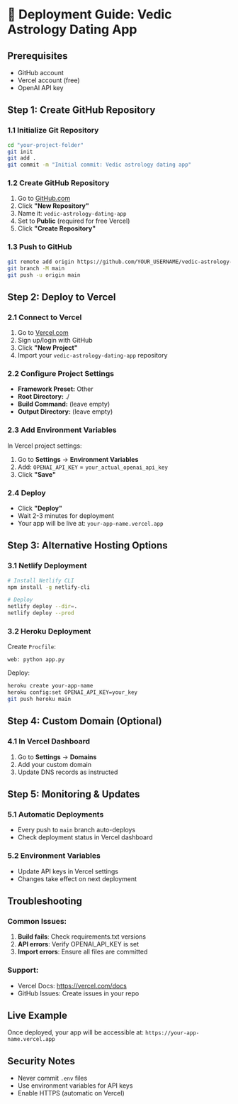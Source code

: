 # 🚀 Deployment Guide: Vedic Astrology Dating App

## Prerequisites
- GitHub account
- Vercel account (free)
- OpenAI API key

## Step 1: Create GitHub Repository

### 1.1 Initialize Git Repository
```bash
cd "your-project-folder"
git init
git add .
git commit -m "Initial commit: Vedic astrology dating app"
```

### 1.2 Create GitHub Repository
1. Go to [GitHub.com](https://github.com)
2. Click **"New Repository"**
3. Name it: `vedic-astrology-dating-app`
4. Set to **Public** (required for free Vercel)
5. Click **"Create Repository"**

### 1.3 Push to GitHub
```bash
git remote add origin https://github.com/YOUR_USERNAME/vedic-astrology-dating-app.git
git branch -M main
git push -u origin main
```

## Step 2: Deploy to Vercel

### 2.1 Connect to Vercel
1. Go to [Vercel.com](https://vercel.com)
2. Sign up/login with GitHub
3. Click **"New Project"**
4. Import your `vedic-astrology-dating-app` repository

### 2.2 Configure Project Settings
- **Framework Preset:** Other
- **Root Directory:** ./
- **Build Command:** (leave empty)
- **Output Directory:** (leave empty)

### 2.3 Add Environment Variables
In Vercel project settings:
1. Go to **Settings** → **Environment Variables**
2. Add: `OPENAI_API_KEY` = `your_actual_openai_api_key`
3. Click **"Save"**

### 2.4 Deploy
- Click **"Deploy"**
- Wait 2-3 minutes for deployment
- Your app will be live at: `your-app-name.vercel.app`

## Step 3: Alternative Hosting Options

### 3.1 Netlify Deployment
```bash
# Install Netlify CLI
npm install -g netlify-cli

# Deploy
netlify deploy --dir=.
netlify deploy --prod
```

### 3.2 Heroku Deployment
Create `Procfile`:
```
web: python app.py
```

Deploy:
```bash
heroku create your-app-name
heroku config:set OPENAI_API_KEY=your_key
git push heroku main
```

## Step 4: Custom Domain (Optional)

### 4.1 In Vercel Dashboard
1. Go to **Settings** → **Domains**
2. Add your custom domain
3. Update DNS records as instructed

## Step 5: Monitoring & Updates

### 5.1 Automatic Deployments
- Every push to `main` branch auto-deploys
- Check deployment status in Vercel dashboard

### 5.2 Environment Variables
- Update API keys in Vercel settings
- Changes take effect on next deployment

## Troubleshooting

### Common Issues:
1. **Build fails**: Check requirements.txt versions
2. **API errors**: Verify OPENAI_API_KEY is set
3. **Import errors**: Ensure all files are committed

### Support:
- Vercel Docs: https://vercel.com/docs
- GitHub Issues: Create issues in your repo

## Live Example
Once deployed, your app will be accessible at:
`https://your-app-name.vercel.app`

## Security Notes
- Never commit `.env` files
- Use environment variables for API keys
- Enable HTTPS (automatic on Vercel) 